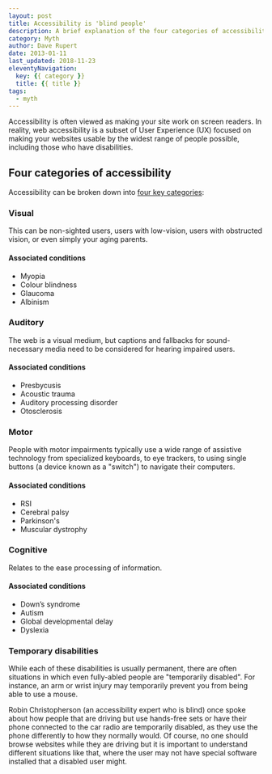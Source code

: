 ```yaml
---
layout: post
title: Accessibility is 'blind people'
description: A brief explanation of the four categories of accessibility.
category: Myth
author: Dave Rupert
date: 2013-01-11
last_updated: 2018-11-23
eleventyNavigation:
  key: {{ category }}
  title: {{ title }}
tags:
  - myth
---
```


Accessibility is often viewed as making your site work on screen readers. In reality, web accessibility is a subset of User Experience (UX) focused on making your websites usable by the widest range of people possible, including those who have disabilities.


## Four categories of accessibility

Accessibility can be broken down into [four key categories](http://www.creativebloq.com/netmag/simple-introduction-web-accessibility-7116888):

### Visual

This can be non-sighted users, users with low-vision, users with obstructed vision, or even simply your aging parents.

#### Associated conditions

- Myopia
- Colour blindness
- Glaucoma
- Albinism

### Auditory

The web is a visual medium, but captions and fallbacks for sound-necessary media need to be considered for hearing impaired users.

#### Associated conditions

- Presbycusis
- Acoustic trauma
- Auditory processing disorder
- Otosclerosis

### Motor

People with motor impairments typically use a wide range of assistive technology from specialized keyboards, to eye trackers, to using single buttons (a device known as a "switch") to navigate their computers.

#### Associated conditions

- RSI
- Cerebral palsy
- Parkinson's
- Muscular dystrophy

### Cognitive

Relates to the ease processing of information.

#### Associated conditions

- Down’s syndrome
- Autism
- Global developmental delay
- Dyslexia

### Temporary disabilities

While each of these disabilities is usually permanent, there are often situations in which even fully-abled people are "temporarily disabled". For instance, an arm or wrist injury may temporarily prevent you from being able to use a mouse.

Robin Christopherson (an accessibility expert who is blind) once spoke about how people that are driving but use hands-free sets or have their phone connected to the car radio are temporarily disabled, as they use the phone differently to how they normally would. Of course, no one should browse websites while they are driving but it is important to understand different situations like that, where the user may not have special software installed that a disabled user might.
